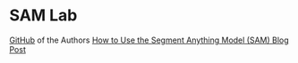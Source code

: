 # SAM Lab

[GitHub](https://github.com/facebookresearch/segment-anything) of the Authors
[How to Use the Segment Anything Model (SAM) Blog Post](https://blog.roboflow.com/how-to-use-segment-anything-model-sam/)